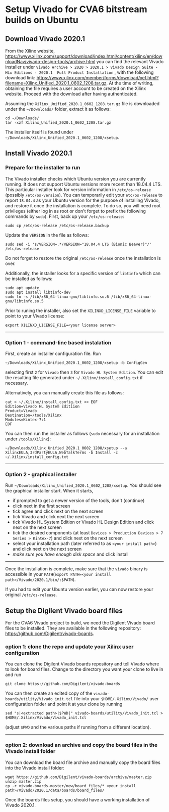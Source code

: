 # Setup Vivado for CVA6 bitstream builds on Ubuntu

## Download Vivado 2020.1

From the Xilinx website, https://www.xilinx.com/support/download/index.html/content/xilinx/en/downloadNav/vivado-design-tools/archive.html
you can find the relevant Vivado installer under
`Vivado Archive > 2020 > 2020.1 > Vivado Design Suite - HLx Editions - 2020.1  Full Product Installation`
, with the following download link:
https://www.xilinx.com/member/forms/download/xef.html?filename=Xilinx_Unified_2020.1_0602_1208.tar.gz.
At the time of writing, obtaining the file requires a user account to be created
on the Xilinx website. Proceed with the download after having authenticated.

Assuming the `Xilinx_Unified_2020.1_0602_1208.tar.gz` file is downloaded under the `~/Downloads/` folder, extract it as follows:
```
cd ~/Downloads/
tar -xzf Xilinx_Unified_2020.1_0602_1208.tar.gz
```
The installer itself is found under `~/Downloads/Xilinx_Unified_2020.1_0602_1208/xsetup`.

## Install Vivado 2020.1

### Prepare for the installer to run

The Vivado installer checks which Ubuntu version you are currently running. It
does not support Ubuntu versions more recent than 18.04.4 LTS. This particular
installer look for version information in `/etc/os-release` (possibly `/etc/os-version`).
You can temporarily edit your `etc/os-release` to report `18.04.4` as your
Ubuntu version for the purpose of installing Vivado, and restore it once the installation
is complete. To do so, you will need root privileges (either log in as root or
don't forget to prefix the following commands by `sudo`). First, back up your `/etc/os-release`:
```
sudo cp /etc/os-release /etc/os-release.backup
```
Update the `VERSION` in the file as follows:
```
sudo sed -i 's/VERSION=.*/VERSION="18.04.4 LTS (Bionic Beaver)"/' /etc/os-release
```
Do not forget to restore the  original `/etc/os-release` once the installation is over.

Additionally, the installer looks for a specific version of `libtinfo` which can be installed as follows:
```
sudo apt update
sudo apt install libtinfo-dev
sudo ln -s /lib/x86_64-linux-gnu/libtinfo.so.6 /lib/x86_64-linux-gnu/libtinfo.so.5
```

Prior to runing the installer, also set the `XILINXD_LICENSE_FILE` variable to point to your Vivado license:
```
export XILINXD_LICENSE_FILE=<your license server>
```

---

### Option 1 - command-line based instalation
First, create an installer configuration file. Run
```
~/Downloads/Xilinx_Unified_2020.1_0602_1208/xsetup -b ConfigGen
```
selecting first `2` for `Vivado` then `3` for `Vivado HL System Edition`.
You can edit the resulting file generated under `~/.Xilinx/install_config.txt` if necessary.

Alternatively, you can manually create this file as follows:
```
cat > ~/.Xilinx/install_config.txt << EOF
Edition=Vivado HL System Editiion
Product=Vivado
Destination=/tools/Xilinx
Modules=Kintex-7:1
EOF
```

You can then run the installer as follows (`sudo` necessary for an installation under `/tools/Xilinx`):
```
~/Downloads/Xilinx_Unified_2020.1_0602_1208/xsetup --a XilinxEULA,3rdPartyEULA,WebTalkTerms -b Install -c ~/.Xilinx/install_config.txt
```

---

### Option 2 - graphical installer
Run `~/Downloads/Xilinx_Unified_2020.1_0602_1208/xsetup`. You should see the graphical installer
start. When it starts,

 - if prompted to get a newer version of the tools, don't (continue)
 - click next in the first screen
 - tick agree and click next on the next screen
 - tick Vivado and click next the next screen
 - tick Vivado HL System Edition or Vivado HL Design Edition and click next on the next screen
 - tick the desired components (at least `Devices > Production Devices > 7 Series > Kintex-7`)
   and click next on the next screen
 - select your installation path (later referred to as `<your install path>`) and click next on the next screen
 - _make sure you have enough disk space_ and click install

---

Once the installation is complete, make sure that the `vivado` binary is accessible in your `PATH`(`export PATH=<your install path>/Vivado/2020.1/bin/:$PATH`).

If you had to edit your Ubuntu version earlier, you can now restore your original `/etc/os-release`.

## Setup the Digilent Vivado board files

For the CVA6 Vivado project to build, we need the Digilent Vivado board files
to be installed. They are available in the following repository:
https://github.com/Digilent/vivado-boards.

### option 1: clone the repo and update your Xilinx user configuration
You can clone the Digilent Vivado boards repository and tell Vivado where to look for board files. Change to the directory you want your clone to live in and run
```
git clone https://github.com/Digilent/vivado-boards
```
You can then create an edited copy of the `vivado-boards/utility/Vivado_init.tcl` file into your `$HOME/.Xilinx/Vivado/` user configuration folder and point it at your clone by running
```
sed "s|<extracted path>|$PWD|" vivado-boards/utility/Vivado_init.tcl > $HOME/.Xilinx/Vivado/Vivado_init.tcl
```
(adjust `$PWD` and the various paths if running from a different location).

---

### option 2: download an archive and copy the board files in the Vivado install folder
You can download the board file archive and manually copy the board files into the Vivado install folder:
```
wget https://github.com/Digilent/vivado-boards/archive/master.zip
unzip master.zip
cp -r vivado-boards-master/new/board_files/* <your install path>/Vivado/2020.1/data/boards/board_files/
```

Once the boards files setup, you should have a working installation of Vivado 2020.1.
